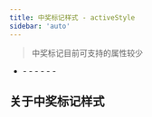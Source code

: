 ```yaml
---
title: 中奖标记样式 - activeStyle
sidebar: 'auto'
---
```



> 中奖标记目前可支持的属性较少

- <Describe name="activeStyle?: object" mean="中奖标记样式" />
  - <Describe name="fontColor?: string" mean="字体颜色" />
  - <Describe name="fontSize?: string" mean="字体大小(px)" desc="" />
  - <Describe name="fontStyle?: string" mean="字体样式" desc="" />
  - <Describe name="fontWeight?: string" mean="字体粗细" desc="" />
  - <Describe name="background?: string" mean="格子的背景颜色" desc="默认是 '#ffce98' 橘黄色" />
  - <Describe name="shadow?: string" mean="格子阴影" desc="由 4 个值组成：1.水平位置、2.垂直位置、3.模糊度、4.阴影颜色" />

## 关于中奖标记样式

<Exhibition>
  <template v-slot:code>
    <grid-activeStyle1 />
  </template>
  <template v-slot:text>
    <li><code>activeStyle</code>配置的样式只有在中奖标记滑过时才会生效，如果没有开始抽奖，中奖标记则会默认停留在0号格子的位置</li>
    <li>中奖标记会以<code>index</code>升序的方式进行游走，所以<code>index</code>决定了九宫格该如何旋转</li>
  </template>
</Exhibition>

<RecoDemo :collapse="true">
  <template slot="code-web">
    <<< @/.vuepress/components/grid/activeStyle1.html
  </template>
  <template slot="code-vue">
    <<< @/.vuepress/components/grid/activeStyle1.vue
  </template>
</RecoDemo>
